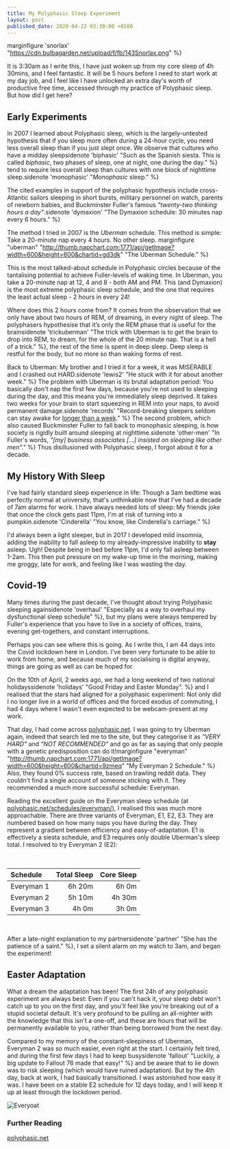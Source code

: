 ```yaml
---
title: My Polyphasic Sleep Experiment
layout: post
published_date: 2020-04-22 03:30:00 +0100
---
```


marginfigure 'snorlax' "https://cdn.bulbagarden.net/upload/f/fb/143Snorlax.png" %}

It is 3:30am as I write this, I have just woken up from my core sleep of 4h 30mins, and I feel fantastic. It will be 5 hours before I need to start work at my day job, and I feel like I have unlocked an extra day's worth of productive free time, accessed through my practice of Polyphasic sleep. But how did I get here?

## Early Experiments

In 2007 I learned about Polyphasic sleep, which is the largely-untested hypothesis that if you sleep more often during a 24-hour cycle, you need less overall sleep than if you just slept once. We observe that cultures who have a midday sleepsidenote 'biphasic' "Such as the Spanish siesta. This is called _biphasic_, two phases of sleep, one at night, one during the day." %} tend to require less overall sleep than cultures with one block of nighttime sleep.sidenote 'monophasic' "_Monophasic_ sleep." %}

The cited examples in support of the polyphasic hypothesis include cross-Atlantic sailors sleeping in short bursts, military personnel on watch, parents of newborn babies, and Buckminster Fuller's famous _"twenty-two thinking hours a day"_.sidenote 'dymaxion' "The Dymaxion schedule: 30 minutes nap every 6 hours." %}

The method I tried in 2007 is the _Uberman_ schedule. This method is simple: Take a 20-minute nap every 4 hours. No other sleep. 
marginfigure "uberman" "http://thumb.napchart.com:1771/api/getImage?width=600&height=600&chartid=gd3dk" "The Uberman Schedule." %}

This is the most talked-about schedule in Polyphasic circles because of the tantalising potential to achieve Fuller-levels of waking time. In Uberman, you take a 20-minute nap at 12, 4 and 8 - both AM and PM. This (and Dymaxion) is the most extreme polyphasic sleep schedule, and the one that requires the least actual sleep - 2 hours in every 24!

Where does this 2 hours come from? It comes from the observation that we only have about two hours of REM, of dreaming, in every night of sleep. The polyphasers hypothesise that it’s only the REM phase that is useful for the brainsidenote 'trickuberman' "The trick with Uberman is to get the brain to drop into REM, to dream, for the whole of the 20 minute nap. That is a hell of a trick." %}, the rest of the time is spent in deep sleep. Deep sleep is restful for the body, but no more so than waking forms of rest.



Back to Uberman: My brother and I tried it for a week, it was MISERABLE and I crashed out HARD.sidenote 'lewis2' "He stuck with it for about another week." %} The problem with Uberman is its brutal adaptation period: You basically don't nap the first few days, because you're not used to sleeping during the day, and this means you're immediately sleep deprived. It takes two weeks for your brain to start squeezing in REM into your naps, to avoid permanent damage.sidenote 'records' "Record-breaking sleepers seldom can stay awake for [longer than a week](https://en.wikipedia.org/wiki/Sleep_deprivation)." %} The second problem, which also caused Buckminster Fuller to fall back to monophasic sleeping, is how society is rigidly built around sleeping at nighttime.sidenote 'other-men' "In Fuller's words, _\"[my] business associates [...] insisted on sleeping like other men\"."_ %}
Thus disillusioned with Polyphasic sleep, I forgot about it for a decade.



## My History With Sleep

I've had fairly standard sleep experience in life: Though a 3am bedtime was perfectly normal at university, that's unthinkable now that I've had a decade of 7am alarms for work. I have always needed lots of sleep: My friends joke that once the clock gets past 11pm, I'm at risk of turning into a pumpkin.sidenote 'Cinderella' "You know, like Cinderella's carriage." %}

I'd always been a light sleeper, but in 2017 I developed mild insomnia, adding the inability to fall asleep to my already-impressive inability to **stay** asleep. Ugh! Despite being in bed before 11pm, I'd only fall asleep between 1-2am. This then put pressure on my wake-up time in the morning, making me groggy, late for work, and feeling like I was wasting the day.


## Covid-19

Many times during the past decade, I've thought about trying Polyphasic sleeping againsidenote 'overhaul' "Especially as a way to overhaul my dysfunctional sleep schedule" %}, but my plans were always tempered by Fuller's experience that you have to live in a society of offices, trains, evening get-togethers, and constant interruptions. 

Perhaps you can see where this is going. As I write this, I am 44 days into the Covid lockdown here in London. I've been very fortunate to be able to work from home, and because much of my socialising is digital anyway, things are going as well as can be hoped for.

On the 10th of April, 2 weeks ago, we had a long weekend of two national holidayssidenote 'holidays' "Good Friday and Easter Monday". %} and I realised that the stars had aligned for a polyphasic experiment: Not only did I no longer live in a world of offices and the forced exodus of commuting, I had 4 days where I wasn't even expected to be webcam-present at my work.


That day, I had come across [polyphasic.net](http://polyphasic.net). I was going to try Uberman again, indeed that search led me to the site, but they categorise it as _"VERY HARD"_ and _"NOT RECOMMENDED"_ and go as far as saying that only people with a genetic predisposition can do it!marginfigure "everyman" "http://thumb.napchart.com:1771/api/getImage?width=600&height=600&chartid=9zmeq" "My Everyman 2 Schedule." %}
Also, they found 0% success rate, based on trawling reddit data. They couldn't find a single account of someone sticking with it. They recommended a much more successful schedule: Everyman.


Reading the excellent guide on the Everyman sleep schedule (at [polyphasic.net/schedules/everyman/](https://polyphasic.net/schedules/everyman/)), I realised this was much more approachable. There are three variants of Everyman, E1, E2, E3. They are numbered based on how many naps you have during the day. They represent a gradient between efficiency and easy-of-adaptation. E1 is effectively a siesta schedule, and E3 requires only double Uberman's sleep total. I resolved to try Everyman 2 (E2): 

<br/>

| Schedule          | Total Sleep | Core Sleep |
| :---------------- | ----:       | -----:     |
| Everyman 1        | 6h 20m      | 6h 0m      |
| Everyman 2        | 5h 10m      | 4h 30m     |
| Everyman 3        | 4h 0m       | 3h 0m      |

<br/>

After a late-night explanation to my partnersidenote 'partner' "She has the patience of a saint." %}, I set a silent alarm on my watch to 3am, and began the experiment!

## Easter Adaptation

What a dream the adaptation has been! The first 24h of any polyphasic experiment are always best: Even if you can't hack it, your sleep debt won't catch up to you on the first day, and you'll feel like you're breaking out of a stupid societal default. It's very profound to be pulling an all-nighter with the knowledge that this isn't a one-off, and these are hours that will be permanently available to you, rather than being borrowed from the next day.

Compared to my memory of the constant-sleepiness of Uberman, Everyman 2 was so much easier, even right at the start. I certainly felt tired, and during the first few days I had to keep busysidenote 'fallout' "Luckily, a big update to Fallout 76 made that easy!" %} and be aware that to lie down was to risk sleeping (which would have ruined adaptation). But by the 4th day, back at work, I had basically transitioned. I was astonished how easy it was. I have been on a stable E2 schedule for 12 days today, and I will keep it up at least through the lockdown period.


![Everyoat](http://thumb.napchart.com:1771/api/getImage?width=600&height=600&chartid=9zmeq)

### Further Reading
[polyphasic.net](https://polyphasic.net/)
